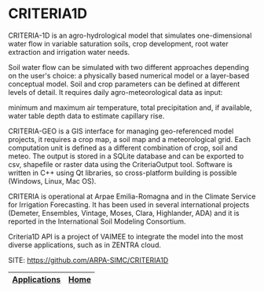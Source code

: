 # CRITERIA1D

 CRITERIA-1D is an agro-hydrological model that simulates one-dimensional water flow in variable saturation soils, crop development, root water extraction and irrigation water needs.
 
 Soil water flow can be simulated with two different approaches depending on the user's choice: a physically based numerical model or a layer-based conceptual model. Soil and crop parameters can be defined at different levels of detail. It requires daily agro-meteorological data as input:
  
 minimum and maximum air temperature, total precipitation and, if available, water table depth data to estimate capillary rise.
 
 CRITERIA-GEO is a GIS interface for managing geo-referenced model projects, it requires a crop map, a soil map and a meteorological grid. Each computation unit is defined as a different combination of crop, soil and meteo. The output is stored in a SQLite database and can be exported to csv, shapefile or raster data using the CriteriaOutput tool. Software is written in C++ using Qt libraries, so cross-platform building is possible (Windows, Linux, Mac OS).
 
 CRITERIA is operational at Arpae Emilia-Romagna and in the Climate Service for Irrigation Forecasting. It has been used in several international projects (Demeter, Ensembles, Vintage, Moses, Clara, Highlander, ADA) and it is reported in the International Soil Modeling Consortium.
 
 Criteria1D API is a project of VAIMEE to integrate the model into the most diverse applications, such as in ZENTRA cloud.

 SITE: https://github.com/ARPA-SIMC/CRITERIA1D

 | [Applications](https://portable-linux-apps.github.io/apps.html) | [Home](https://portable-linux-apps.github.io)
 | --- | --- |
